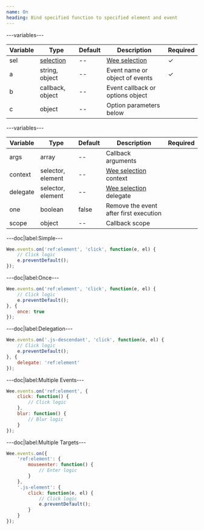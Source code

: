 ```yaml
---
name: On
heading: Bind specified function to specified element and event
---
```


---variables---

| Variable | Type | Default | Description | Required |
| -- | -- | -- | -- | -- |
| sel | [selection](/script#selection) | -- | [Wee selection](/script/core#core) | ✓ |
| a | string, object | -- | Event name or object of events | ✓ |
| b | callback, object | -- | Event callback or options object ||
| c | object | -- | Option parameters below ||

---variables---

| Variable | Type | Default | Description | Required |
| -- | -- | -- | -- | -- |
| args | array | -- | Callback arguments ||
| context | selector, element | -- | [Wee selection](/script/core#core) context ||
| delegate | selector, element | -- | [Wee selection](/script/core#core) delegate ||
| one | boolean | false | Remove the event after first execution ||
| scope | object | -- | Callback scope ||

---doc|label:Simple---

```javascript
Wee.events.on('ref:element', 'click', function(e, el) {
	// Click logic
	e.preventDefault();
});
```

---doc|label:Once---

```javascript
Wee.events.on('ref:element', 'click', function(e, el) {
	// Click logic
	e.preventDefault();
}, {
	once: true
});
```

---doc|label:Delegation---

```javascript
Wee.events.on('.js-descendant', 'click', function(e, el) {
	// Click logic
	e.preventDefault();
}, {
	delegate: 'ref:element'
});
```

---doc|label:Multiple Events---

```javascript
Wee.events.on('ref:element', {
	click: function() {
		// Click logic
	},
	blur: function() {
		// Blur logic
	}
});
```

---doc|label:Multiple Targets---

```javascript
Wee.events.on({
	'ref:element': {
		mouseenter: function() {
			// Enter logic
		}
	},
	'.js-element': {
		click: function(e, el) {
			// Click logic
			e.preventDefault();
		}
	}
});
```